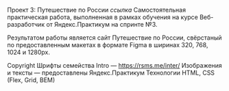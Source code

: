 Проект 3: Путешествие по России *ссылка* Самостоятельная практическая работа, выполненная в рамках обучения на курсе Веб-разработчик от Яндекс.Практикум на спринте №3.

Результатом работы является сайт Путешествие по России, свёрстаный по предоставленным макетах в формате Figma в ширинах 320, 768, 1024 и 1280px.

Copyright Шрифты семейства Intro — https://rsms.me/inter/ Изображения и тексты — предоставлены Яндекс.Практикум Технологии HTML, CSS (Flex, Grid, BEM)
